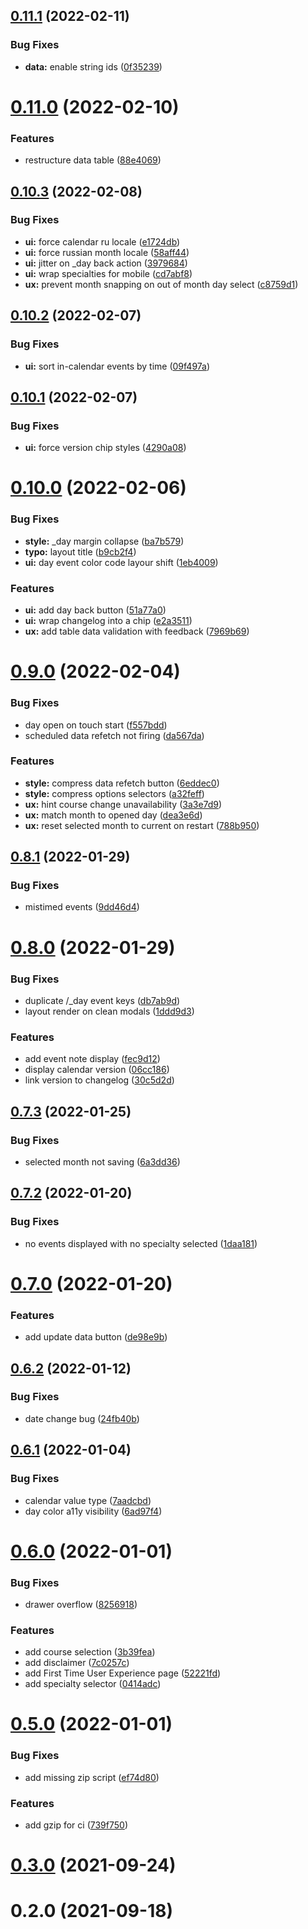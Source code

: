 ## [0.11.1](https://github.com/SugarF0x/omtu-calendar/compare/v0.11.0...v0.11.1) (2022-02-11)


### Bug Fixes

* **data:** enable string ids ([0f35239](https://github.com/SugarF0x/omtu-calendar/commit/0f352391e1475cb1e8a66d158b22de82c00961af))



# [0.11.0](https://github.com/SugarF0x/omtu-calendar/compare/v0.10.3...v0.11.0) (2022-02-10)


### Features

* restructure data table ([88e4069](https://github.com/SugarF0x/omtu-calendar/commit/88e4069726d717bfc8e9b4826a9a3db713f595e1))



## [0.10.3](https://github.com/SugarF0x/omtu-calendar/compare/v0.10.2...v0.10.3) (2022-02-08)


### Bug Fixes

* **ui:** force calendar ru locale ([e1724db](https://github.com/SugarF0x/omtu-calendar/commit/e1724dbf1c3e9335ea2628e95bf4a0de9b11bb34))
* **ui:** force russian month locale ([58aff44](https://github.com/SugarF0x/omtu-calendar/commit/58aff440adde7d1ee1bff51065f0d592c9d61409))
* **ui:** jitter on _day back action ([3979684](https://github.com/SugarF0x/omtu-calendar/commit/3979684a5829a3c32b621a46acda48be02ad2538))
* **ui:** wrap specialties for mobile ([cd7abf8](https://github.com/SugarF0x/omtu-calendar/commit/cd7abf8495967db060313ac0b00585c7ba178c05))
* **ux:** prevent month snapping on out of month day select ([c8759d1](https://github.com/SugarF0x/omtu-calendar/commit/c8759d1d1da90f2e4333855d523875463a9c1d73))



## [0.10.2](https://github.com/SugarF0x/omtu-calendar/compare/v0.10.1...v0.10.2) (2022-02-07)


### Bug Fixes

* **ui:** sort in-calendar events by time ([09f497a](https://github.com/SugarF0x/omtu-calendar/commit/09f497ad843b6d38ba9632a760c6a842492dfa4f))



## [0.10.1](https://github.com/SugarF0x/omtu-calendar/compare/v0.10.0...v0.10.1) (2022-02-07)


### Bug Fixes

* **ui:** force version chip styles ([4290a08](https://github.com/SugarF0x/omtu-calendar/commit/4290a084327ce54f8357865764b64b9e68a0adb7))



# [0.10.0](https://github.com/SugarF0x/omtu-calendar/compare/v0.9.0...v0.10.0) (2022-02-06)


### Bug Fixes

* **style:** _day margin collapse ([ba7b579](https://github.com/SugarF0x/omtu-calendar/commit/ba7b579a0ff13de6dcd8e32bdd41f52f98c570e0))
* **typo:** layout title ([b9cb2f4](https://github.com/SugarF0x/omtu-calendar/commit/b9cb2f4992c553c8b465433b3acab73b9fb3d811))
* **ui:** day event color code layour shift ([1eb4009](https://github.com/SugarF0x/omtu-calendar/commit/1eb400905af19dc0d41de498179391ed28865791))


### Features

* **ui:** add day back button ([51a77a0](https://github.com/SugarF0x/omtu-calendar/commit/51a77a06618bfde1fa58db1b0143d612ad07d6ed))
* **ui:** wrap changelog into a chip ([e2a3511](https://github.com/SugarF0x/omtu-calendar/commit/e2a3511b4a1dd58fe11a2e8aac058251835b1915))
* **ux:** add table data validation with feedback ([7969b69](https://github.com/SugarF0x/omtu-calendar/commit/7969b69b96a2e64bdd9d3b4dab1199afe050a177))



# [0.9.0](https://github.com/SugarF0x/omtu-calendar/compare/v0.8.1...v0.9.0) (2022-02-04)


### Bug Fixes

* day open on touch start ([f557bdd](https://github.com/SugarF0x/omtu-calendar/commit/f557bdd37f491cb854f8c7a540f222dc790eb1f4))
* scheduled data refetch not firing ([da567da](https://github.com/SugarF0x/omtu-calendar/commit/da567da79fa003a3d692dfff3dfab4d63e684451))


### Features

* **style:** compress data refetch button ([6eddec0](https://github.com/SugarF0x/omtu-calendar/commit/6eddec05c104306c27ac0d80123db92f7a9e1146))
* **style:** compress options selectors ([a32feff](https://github.com/SugarF0x/omtu-calendar/commit/a32feff318f55bb9d6da91daa4c97036470896b8))
* **ux:** hint course change unavailability ([3a3e7d9](https://github.com/SugarF0x/omtu-calendar/commit/3a3e7d9ba51ef3ecf0adb7b98fa84a087295adaa))
* **ux:** match month to opened day ([dea3e6d](https://github.com/SugarF0x/omtu-calendar/commit/dea3e6dba0b6e56136432237b8bdc1f6aecc629e))
* **ux:** reset selected month to current on restart ([788b950](https://github.com/SugarF0x/omtu-calendar/commit/788b95086648817482dc65079576562a21995fe0))



## [0.8.1](https://github.com/SugarF0x/omtu-calendar/compare/v0.8.0...v0.8.1) (2022-01-29)


### Bug Fixes

* mistimed events ([9dd46d4](https://github.com/SugarF0x/omtu-calendar/commit/9dd46d4b454f0e27aedfdb403656aaf9211b5087))



# [0.8.0](https://github.com/SugarF0x/omtu-calendar/compare/v0.7.3...v0.8.0) (2022-01-29)


### Bug Fixes

* duplicate /_day event keys ([db7ab9d](https://github.com/SugarF0x/omtu-calendar/commit/db7ab9dbb6b5925f685da6c4e758d53d276037cd))
* layout render on clean modals ([1ddd9d3](https://github.com/SugarF0x/omtu-calendar/commit/1ddd9d3e7895b2c473d518c5f23dfeb58db6d9b9))


### Features

* add event note display ([fec9d12](https://github.com/SugarF0x/omtu-calendar/commit/fec9d12899957db9356d9de508054846c7d96a7b))
* display calendar version ([06cc186](https://github.com/SugarF0x/omtu-calendar/commit/06cc18630c1e92762f7a8744c93d5721051d0219))
* link version to changelog ([30c5d2d](https://github.com/SugarF0x/omtu-calendar/commit/30c5d2debfa0ec5c6082c52cfbdf9f1ed7781a8b))



## [0.7.3](https://github.com/SugarF0x/omtu-calendar/compare/v0.7.2...v0.7.3) (2022-01-25)


### Bug Fixes

* selected month not saving ([6a3dd36](https://github.com/SugarF0x/omtu-calendar/commit/6a3dd366a77fdd6b40495f154f739ad9eb0794b2))



## [0.7.2](https://github.com/SugarF0x/omtu-calendar/compare/v0.7.0...v0.7.2) (2022-01-20)


### Bug Fixes

* no events displayed with no specialty selected ([1daa181](https://github.com/SugarF0x/omtu-calendar/commit/1daa181ddd84e1c21790623a43c5c8bc70acabb5))



# [0.7.0](https://github.com/SugarF0x/omtu-calendar/compare/v0.6.2...v0.7.0) (2022-01-20)


### Features

* add update data button ([de98e9b](https://github.com/SugarF0x/omtu-calendar/commit/de98e9bc1d7f3148de5f09e3f20088a9c3d2229a))



## [0.6.2](https://github.com/SugarF0x/omtu-calendar/compare/v0.6.1...v0.6.2) (2022-01-12)


### Bug Fixes

* date change bug ([24fb40b](https://github.com/SugarF0x/omtu-calendar/commit/24fb40b5f5ebb222f8be82860401215995e341b5))



## [0.6.1](https://github.com/SugarF0x/omtu-calendar/compare/v0.6.0...v0.6.1) (2022-01-04)


### Bug Fixes

* calendar value type ([7aadcbd](https://github.com/SugarF0x/omtu-calendar/commit/7aadcbd8dfc4f344945f1f840d3c46a720f214a6))
* day color a11y visibility ([6ad97f4](https://github.com/SugarF0x/omtu-calendar/commit/6ad97f474a2a63f66d2186e84a8ed8636650c25f))



# [0.6.0](https://github.com/SugarF0x/omtu-calendar/compare/v0.5.0...v0.6.0) (2022-01-01)


### Bug Fixes

* drawer overflow ([8256918](https://github.com/SugarF0x/omtu-calendar/commit/8256918fb7cd108c7a9d11e00417e4aff57d55b5))


### Features

* add course selection ([3b39fea](https://github.com/SugarF0x/omtu-calendar/commit/3b39feacfca4926de8b09838960427d34856ce97))
* add disclaimer ([7c0257c](https://github.com/SugarF0x/omtu-calendar/commit/7c0257c3d3fa289ce489950b42d5c169997d543b))
* add First Time User Experience page ([52221fd](https://github.com/SugarF0x/omtu-calendar/commit/52221fd0dd111d35e976f747061630f66d9a9ecb))
* add specialty selector ([0414adc](https://github.com/SugarF0x/omtu-calendar/commit/0414adc3ea877be2705f645f89ce0930f5da9c34))



# [0.5.0](https://github.com/SugarF0x/omtu-calendar/compare/v0.3.0...v0.5.0) (2022-01-01)


### Bug Fixes

* add missing zip script ([ef74d80](https://github.com/SugarF0x/omtu-calendar/commit/ef74d806c9ebc6191a4a2f91676cc04f01e70001))


### Features

* add gzip for ci ([739f750](https://github.com/SugarF0x/omtu-calendar/commit/739f75085ca50dcb85642a7a120665b6e46d396a))



# [0.3.0](https://github.com/SugarF0x/omtu-calendar/compare/v0.2.0...v0.3.0) (2021-09-24)



# 0.2.0 (2021-09-18)



